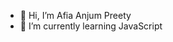 - 👋 Hi, I’m Afia Anjum Preety
- 🌱 I’m currently learning JavaScript

<!---
2apreety18/2apreety18 is a ✨ special ✨ repository because its `README.md` (this file) appears on your GitHub profile.
You can click the Preview link to take a look at your changes.
--->
